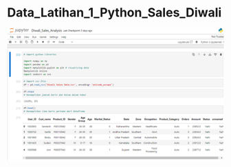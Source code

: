 # Data_Latihan_1_Python_Sales_Diwali
<div align="center">
  <img src="https://github.com/Royjihan21/Data_Latihan_1_Python_Sales_Diwali/blob/main/Screenshot%20(348).png">
</div>
